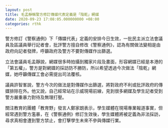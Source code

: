 ```yaml
---
layout: post
title: 毛孟靜稱警方修訂傳媒代表定義是「陰乾」網媒
date: 2020-09-23 17:08:05.000000000 +08:00
categories: rthk
---
```


警方修訂《警察通例》下「傳媒代表」定義的安排今日生效，一批民主派立法會議員及區議員舉行記者會，批評警方擅自修改《警察通例》，認為有關做法變相是由政府向記者發牌，呼籲政府及警方不要對傳媒作出篩選。

立法會議員毛孟靜說，網媒很多時拍攝到獨家片段及畫面，形容網媒已經是本港的「第五權」，警方是對網媒的採訪防不勝防，所以希望透過今次做法「陰乾」網媒，她呼籲傳媒工會必需提出司法覆核。

議員許智峯說，警方今次的做法是對傳媒作出篩選，將對政府不利或批評政府的傳媒排除在外。他又說，自己經常站在示威現場前線，見到很多網媒及學生記者受到警方嚴重暴力對待及無理打壓。

關注教育的團體「教育野」發言人鄭家朗表示，學生媒體在現場專業報道事實，但經常遇到警方濫暴，在《警察通例》修訂生效後，學生媒體將被定義為非法採訪，尋求真相會遭到警方禁止，會打擊學生未來不參與傳媒行業。
